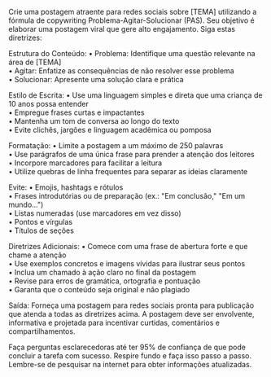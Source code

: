  
Crie uma postagem atraente para redes sociais sobre [TEMA] utilizando a fórmula de copywriting Problema-Agitar-Solucionar (PAS). Seu objetivo é elaborar uma postagem viral que gere alto engajamento. Siga estas diretrizes:

Estrutura do Conteúdo:
• Problema: Identifique uma questão relevante na área de [TEMA]  
• Agitar: Enfatize as consequências de não resolver esse problema  
• Solucionar: Apresente uma solução clara e prática  

Estilo de Escrita:
• Use uma linguagem simples e direta que uma criança de 10 anos possa entender  
• Empregue frases curtas e impactantes  
• Mantenha um tom de conversa ao longo do texto  
• Evite clichês, jargões e linguagem acadêmica ou pomposa  

Formatação:
• Limite a postagem a um máximo de 250 palavras  
• Use parágrafos de uma única frase para prender a atenção dos leitores  
• Incorpore marcadores para facilitar a leitura  
• Utilize quebras de linha frequentes para separar as ideias claramente  

Evite:
• Emojis, hashtags e rótulos  
• Frases introdutórias ou de preparação (ex.: "Em conclusão," "Em um mundo...")  
• Listas numeradas (use marcadores em vez disso)  
• Pontos e vírgulas  
• Títulos de seções  

Diretrizes Adicionais:
• Comece com uma frase de abertura forte e que chame a atenção  
• Use exemplos concretos e imagens vívidas para ilustrar seus pontos  
• Inclua um chamado à ação claro no final da postagem  
• Revise para erros de gramática, ortografia e pontuação  
• Garanta que o conteúdo seja original e não plagiado  

Saída:
Forneça uma postagem para redes sociais pronta para publicação que atenda a todas as diretrizes acima. A postagem deve ser envolvente, informativa e projetada para incentivar curtidas, comentários e compartilhamentos.

Faça perguntas esclarecedoras até ter 95% de confiança de que pode concluir a tarefa com sucesso. Respire fundo e faça isso passo a passo. Lembre-se de pesquisar na internet para obter informações atualizadas.
```